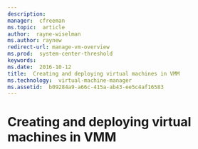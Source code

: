 ```yaml
---
description:  
manager:  cfreeman
ms.topic:  article
author:  rayne-wiselman
ms.author: raynew
redirect-url: manage-vm-overview
ms.prod:  system-center-threshold
keywords:  
ms.date:  2016-10-12
title:  Creating and deploying virtual machines in VMM
ms.technology:  virtual-machine-manager
ms.assetid:  b09284a9-a66c-415a-ab43-ee5c4af16583
---
```


# Creating and deploying virtual machines in VMM
